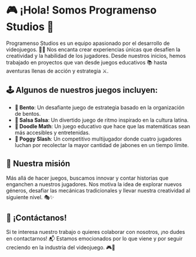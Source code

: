# 🎮 ¡Hola! Somos Programenso Studios 🚀

Programenso Studios es un equipo apasionado por el desarrollo de videojuegos. 🎨🎶 Nos encanta crear experiencias únicas que desafíen la creatividad y la habilidad de los jugadores. Desde nuestros inicios, hemos trabajado en proyectos que van desde juegos educativos 📚 hasta aventuras llenas de acción y estrategia ⚔️.

## 🕹️ Algunos de nuestros juegos incluyen:
- **🍱 Bento**: Un desafiante juego de estrategia basado en la organización de bentos.
- **💃 Salsa Salsa**: Un divertido juego de ritmo inspirado en la cultura latina.
- **📏 Doodle Math**: Un juego educativo que hace que las matemáticas sean más accesibles y entretenidas.
- **🧼 Poggy Slash**: Un competitivo multijugador donde cuatro jugadores luchan por recolectar la mayor cantidad de jabones en un tiempo límite.

## 🌟 Nuestra misión
Más allá de hacer juegos, buscamos innovar y contar historias que enganchen a nuestros jugadores. Nos motiva la idea de explorar nuevos géneros, desafiar las mecánicas tradicionales y llevar nuestra creatividad al siguiente nivel. 🎭✨

## 📩 ¡Contáctanos!
Si te interesa nuestro trabajo o quieres colaborar con nosotros, ¡no dudes en contactarnos! 📬 Estamos emocionados por lo que viene y por seguir creciendo en la industria del videojuego. 🎮🚀


<!--
**ProgramensoStudios/ProgramensoStudios** is a ✨ _special_ ✨ repository because its `README.md` (this file) appears on your GitHub profile.

Here are some ideas to get you started:

- 🔭 I’m currently working on ...
- 🌱 I’m currently learning ...
- 👯 I’m looking to collaborate on ...
- 🤔 I’m looking for help with ...
- 💬 Ask me about ...
- 📫 How to reach me: ...
- 😄 Pronouns: ...
- ⚡ Fun fact: ...
-->
